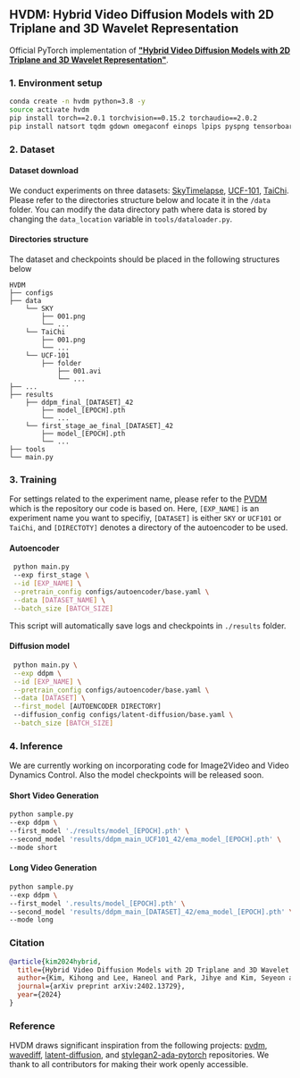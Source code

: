 ## HVDM: Hybrid Video Diffusion Models with 2D Triplane and 3D Wavelet Representation

Official PyTorch implementation of **["Hybrid Video Diffusion Models with 2D Triplane and 3D Wavelet Representation"](https://arxiv.org/abs/2402.13729)**.   

### 1. Environment setup
```bash
conda create -n hvdm python=3.8 -y
source activate hvdm
pip install torch==2.0.1 torchvision==0.15.2 torchaudio==2.0.2
pip install natsort tqdm gdown omegaconf einops lpips pyspng tensorboard imageio av moviepy PyWavelets
```

### 2. Dataset 

#### Dataset download
We conduct experiments on three datasets: [SkyTimelapse](https://github.com/weixiong-ur/mdgan), [UCF-101](https://www.crcv.ucf.edu/data/UCF101.php), [TaiChi](https://github.com/AliaksandrSiarohin/first-order-model/tree/master/data/taichi-loading). Please refer to the directories structure below and locate it in the `/data` folder. You can modify the data directory path where data is stored by changing the `data_location` variable in `tools/dataloader.py`.

#### Directories structure
The dataset and checkpoints should be placed in the following structures below
```
HVDM
├── configs
├── data
    └── SKY
        ├── 001.png
        └── ...
    └── TaiChi
        ├── 001.png
        └── ...
    └── UCF-101
        ├── folder
            ├── 001.avi    
            └── ...    
├── ...
├── results
    ├── ddpm_final_[DATASET]_42
        ├── model_[EPOCH].pth
        └── ...
    └── first_stage_ae_final_[DATASET]_42
        ├── model_[EPOCH].pth
        └── ...
├── tools
└── main.py
```

### 3. Training
For settings related to the experiment name, please refer to the [PVDM](https://github.com/sihyun-yu/PVDM) which is the repository our code is based on. Here, `[EXP_NAME]` is an experiment name you want to specifiy, `[DATASET]` is either `SKY` or `UCF101` or `TaiChi`, and `[DIRECTOTY]` denotes a directory of the autoencoder to be used.

#### Autoencoder

```bash
 python main.py 
 --exp first_stage \
 --id [EXP_NAME] \
 --pretrain_config configs/autoencoder/base.yaml \
 --data [DATASET_NAME] \
 --batch_size [BATCH_SIZE]
```
This script will automatically save logs and checkpoints in `./results` folder.

#### Diffusion model

```bash
 python main.py \
 --exp ddpm \
 --id [EXP_NAME] \
 --pretrain_config configs/autoencoder/base.yaml \
 --data [DATASET] \
 --first_model [AUTOENCODER DIRECTORY] 
 --diffusion_config configs/latent-diffusion/base.yaml \
 --batch_size [BATCH_SIZE]
```

### 4. Inference 
We are currently working on incorporating code for Image2Video and Video Dynamics Control. Also the model checkpoints will be released soon.

#### Short Video Generation
```bash
python sample.py 
--exp ddpm \
--first_model './results/model_[EPOCH].pth' \
--second_model 'results/ddpm_main_UCF101_42/ema_model_[EPOCH].pth' \
--mode short
```

#### Long Video Generation
```bash
python sample.py 
--exp ddpm \
--first_model '.results/model_[EPOCH].pth' \ 
--second_model 'results/ddpm_main_[DATASET]_42/ema_model_[EPOCH].pth' \
--mode long
```

### Citation
```bibtex
@article{kim2024hybrid,
  title={Hybrid Video Diffusion Models with 2D Triplane and 3D Wavelet Representation},
  author={Kim, Kihong and Lee, Haneol and Park, Jihye and Kim, Seyeon and Lee, Kwanghee and Kim, Seungryong and Yoo, Jaejun},
  journal={arXiv preprint arXiv:2402.13729},
  year={2024}
}
```

### Reference
HVDM draws significant inspiration from the following projects: [pvdm](https://github.com/sihyun-yu/PVDM), [wavediff](https://github.com/VinAIResearch/WaveDiff), [latent-diffusion](https://github.com/CompVis/latent-diffusionn), and [stylegan2-ada-pytorch](https://github.com/NVlabs/stylegan2-ada-pytorch) repositories. We thank to all contributors for making their work openly accessible.
